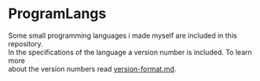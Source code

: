 # ProgramLangs
Some small programming languages i made myself are included in this repository.  
In the specifications of the language a version number is included. To learn more  
about the version numbers read [version-format.md](https://github.com/HeyTomCat/ProgramLangs/blob/main/version-format.md).
